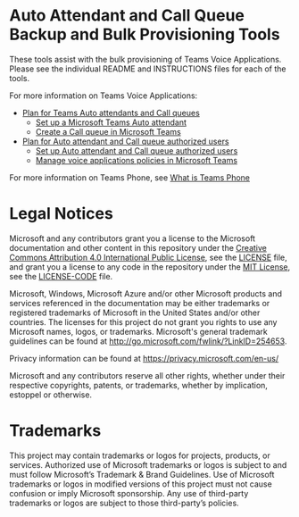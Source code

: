 # Auto Attendant and Call Queue Backup and Bulk Provisioning Tools

These tools assist with the bulk provisioning of Teams Voice Applications. Please see the individual README and INSTRUCTIONS files for each of the tools.

For more information on Teams Voice Applications:

  - [Plan for Teams Auto attendants and Call queues](https://learn.microsoft.com/microsoftteams/plan-auto-attendant-call-queue)
    - [Set up a Microsoft Teams Auto attendant](https://learn.microsoft.com/microsoftteams/create-a-phone-system-auto-attendant)
    - [Create a Call queue in Microsoft Teams](https://learn.microsoft.com/microsoftteams/create-a-phone-system-call-queue)
  - [Plan for Auto attendant and Call queue authorized users](https://learn.microsoft.com/en-us/microsoftteams/aa-cq-authorized-users-plan)
    - [Set up Auto attendant and Call queue authorized users](https://learn.microsoft.com/microsoftteams/aa-cq-authorized-users)
    - [Manage voice applications policies in Microsoft Teams](https://learn.microsoft.com/microsoftteams/manage-voice-applications-policies)

For more information on Teams Phone, see [What is Teams Phone](https://learn.microsoft.com/microsoftteams/what-is-phone-system-in-office-365)

# Legal Notices

Microsoft and any contributors grant you a license to the Microsoft documentation and other content
in this repository under the [Creative Commons Attribution 4.0 International Public License](https://creativecommons.org/licenses/by/4.0/legalcode),
see the [LICENSE](LICENSE) file, and grant you a license to any code in the repository under the [MIT License](https://opensource.org/licenses/MIT), see the
[LICENSE-CODE](LICENSE-CODE) file.

Microsoft, Windows, Microsoft Azure and/or other Microsoft products and services referenced in the documentation
may be either trademarks or registered trademarks of Microsoft in the United States and/or other countries.
The licenses for this project do not grant you rights to use any Microsoft names, logos, or trademarks.
Microsoft's general trademark guidelines can be found at http://go.microsoft.com/fwlink/?LinkID=254653.

Privacy information can be found at https://privacy.microsoft.com/en-us/

Microsoft and any contributors reserve all other rights, whether under their respective copyrights, patents,
or trademarks, whether by implication, estoppel or otherwise.

# Trademarks

This project may contain trademarks or logos for projects, products, or services. Authorized use of Microsoft trademarks or logos is subject to and must follow Microsoft’s Trademark & Brand Guidelines. Use of Microsoft trademarks or logos in modified versions of this project must not cause confusion or imply Microsoft sponsorship. Any use of third-party trademarks or logos are subject to those third-party’s policies.
